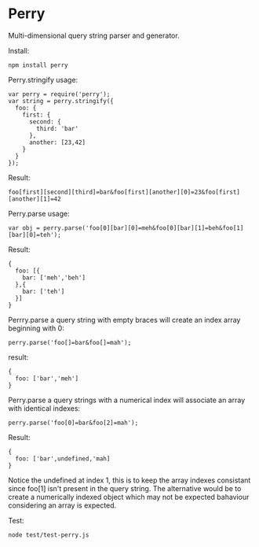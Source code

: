 Perry
===

Multi-dimensional query string parser and generator.

Install:

    npm install perry

Perry.stringify usage:

    var perry = require('perry');
    var string = perry.stringify({
      foo: {
        first: {
          second: {
            third: 'bar'
          },
          another: [23,42]
        }
      }
    });

Result:

    foo[first][second][third]=bar&foo[first][another][0]=23&foo[first][another][1]=42

Perry.parse usage:    

    var obj = perry.parse('foo[0][bar][0]=meh&foo[0][bar][1]=beh&foo[1][bar][0]=teh');
    
Result:

    {
      foo: [{
        bar: ['meh','beh']
      },{
        bar: ['teh']
      }]
    }
    
Perrry.parse a query string with empty braces will create an index array beginning with 0:

    perry.parse('foo[]=bar&foo[]=mah');

result:
    
    {
      foo: ['bar','meh']
    }

Perry.parse a query strings with a numerical index will associate an array with identical indexes:

    perry.parse('foo[0]=bar&foo[2]=mah');
    
Result: 
    
    {
      foo: ['bar',undefined,'mah]
    }
    
Notice the undefined at index 1, this is to keep the array indexes consistant since foo[1] isn't present in the query string. The alternative would be to create a numerically indexed object which may not be expected bahaviour considering an array is expected.

Test:

    node test/test-perry.js

